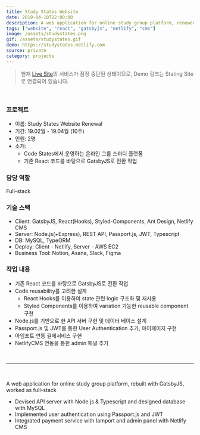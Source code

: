```yaml
---
title: Study States Website
date: 2019-04-10T22:00:00
description: A web application for online study group platform, renewed by GatsbyJS
tags: ["website", "react", "gatsbyjs", "netlify", "cms"]
image: /assets/studystates.png
gif: /assets/studystates.gif
demo: https://studystates.netlify.com
source: private
category: projects
---
```


> 현재 [Live Site](https://studystates.net/)의 서비스가 잠정 중단된 상태이므로, Demo 링크는 Stating Site로 연결되어 있습니다.

<br />

### 프로젝트

- 이름: Study States Website Renewal
- 기간: 19.02월 - 19.04월 (10주)
- 인원: 2명
- 소개:
  - Code States에서 운영하는 온라인 그룹 스터디 플랫폼
  - 기존 React 코드를 바탕으로 GatsbyJS로 전환 작업

### 담당 역할

Full-stack

### 기술 스택

- Client: GatsbyJS, React(Hooks), Styled-Components, Ant Design, Netlify CMS
- Server: Node.js(+Express), REST API, Passport.js, JWT, Typescript
- DB: MySQL, TypeORM
- Deploy: Client - Netlify, Server - AWS EC2
- Business Tool: Notion, Asana, Slack, Figma

### 작업 내용

- 기존 React 코드를 바탕으로 GatsbyJS로 전환 작업
- Code reusability를 고려한 설계
  - React Hooks를 이용하여 state 관련 logic 구조화 및 재사용
  - Styled Components를 이용하여 variation 가능한 reusable component 구현
- Node.js를 기반으로 한 API 서버 구현 및 데이터 베이스 설계
- Passport.js 및 JWT를 통한 User Authentication 추가, 마이페이지 구현
- 아임포트 연동 결제서비스 구현
- NetlifyCMS 연동을 통한 admin 패널 추가

<br />

---

<br />

A web application for online study group platform, rebuilt with GatsbyJS, worked as full-stack  
- Devised API server with Node.js & Typescript and designed database with MySQL 
- Implemented user authentication using Passport.js and JWT  
- Integrated payment service with Iamport and admin panel with Netlify CMS
